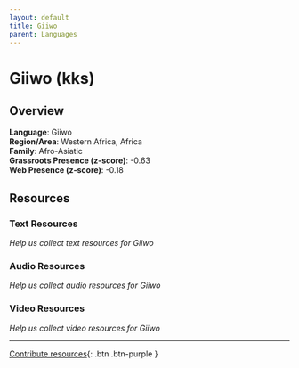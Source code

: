 ```yaml
---
layout: default
title: Giiwo
parent: Languages
---
```


# Giiwo (kks)

## Overview

**Language**: Giiwo  
**Region/Area**: Western Africa, Africa  
**Family**: Afro-Asiatic  
**Grassroots Presence (z-score)**: -0.63  
**Web Presence (z-score)**: -0.18  

## Resources

### Text Resources
*Help us collect text resources for Giiwo*

### Audio Resources
*Help us collect audio resources for Giiwo*

### Video Resources
*Help us collect video resources for Giiwo*

---

[Contribute resources](https://forms.office.com/e/1SfLJx3u1r){: .btn .btn-purple }
